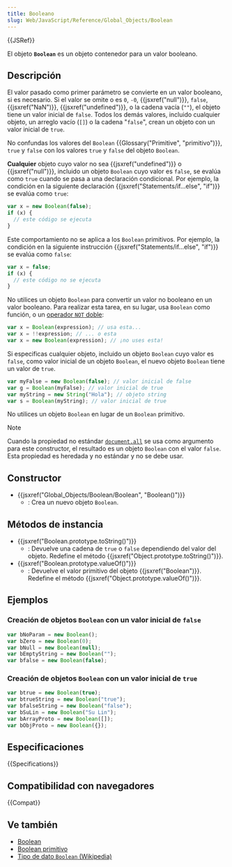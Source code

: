 ```yaml
---
title: Booleano
slug: Web/JavaScript/Reference/Global_Objects/Boolean
---
```


{{JSRef}}

El objeto **`Boolean`** es un objeto contenedor para un valor booleano.

## Descripción

El valor pasado como primer parámetro se convierte en un valor booleano, si es necesario. Si el valor se omite o es `0`, `-0`, {{jsxref("null")}}, `false`, {{jsxref("NaN")}}, {{jsxref("undefined")}}, o la cadena vacía (`""`), el objeto tiene un valor inicial de `false`. Todos los demás valores, incluido cualquier objeto, un arreglo vacío (`[]`) o la cadena "`false`", crean un objeto con un valor inicial de `true`.

No confundas los valores del `Boolean` {{Glossary("Primitive", "primitivo")}}, `true` y `false` con los valores `true` y `false` del objeto `Boolean`.

**Cualquier** objeto cuyo valor no sea {{jsxref("undefined")}} o {{jsxref("null")}}, incluido un objeto `Boolean` cuyo valor es `false`, se evalúa como `true` cuando se pasa a una declaración condicional. Por ejemplo, la condición en la siguiente declaración {{jsxref("Statements/if...else", "if")}} se evalúa como `true`:

```js
var x = new Boolean(false);
if (x) {
  // este código se ejecuta
}
```

Este comportamiento no se aplica a los `Boolean` primitivos. Por ejemplo, la condición en la siguiente instrucción {{jsxref("Statements/if...else", "if")}} se evalúa como `false`:

```js
var x = false;
if (x) {
  // este código no se ejecuta
}
```

No utilices un objeto `Boolean` para convertir un valor no booleano en un valor booleano. Para realizar esta tarea, en su lugar, usa `Boolean` como función, o un [operador `NOT` doble](/es/docs/Web/JavaScript/Reference/Operators/Logical_NOT):

```js
var x = Boolean(expression); // usa esta...
var x = !!expression; // ... o esta
var x = new Boolean(expression); // ¡no uses esta!
```

Si especificas cualquier objeto, incluido un objeto `Boolean` cuyo valor es `false`, como valor inicial de un objeto `Boolean`, el nuevo objeto `Boolean` tiene un valor de `true`.

```js
var myFalse = new Boolean(false); // valor inicial de false
var g = Boolean(myFalse); // valor inicial de true
var myString = new String("Hola"); // objeto string
var s = Boolean(myString); // valor inicial de true
```

No utilices un objeto `Boolean` en lugar de un `Boolean` primitivo.

> [!NOTE]
> Cuando la propiedad no estándar [`document.all`](/es/docs/Web/API/Document#properties) se usa como argumento para este constructor, el resultado es un objeto `Boolean` con el valor `false`. Esta propiedad es heredada y no estándar y no se debe usar.

## Constructor

- {{jsxref("Global_Objects/Boolean/Boolean", "Boolean()")}}
  - : Crea un nuevo objeto `Boolean`.

## Métodos de instancia

- {{jsxref("Boolean.prototype.toString()")}}
  - : Devuelve una cadena de `true` o `false` dependiendo del valor del objeto. Redefine el método {{jsxref("Object.prototype.toString()")}}.
- {{jsxref("Boolean.prototype.valueOf()")}}
  - : Devuelve el valor primitivo del objeto {{jsxref("Boolean")}}. Redefine el método {{jsxref("Object.prototype.valueOf()")}}.

## Ejemplos

### Creación de objetos `Boolean` con un valor inicial de `false`

```js
var bNoParam = new Boolean();
var bZero = new Boolean(0);
var bNull = new Boolean(null);
var bEmptyString = new Boolean("");
var bfalse = new Boolean(false);
```

### Creación de objetos `Boolean` con un valor inicial de `true`

```js
var btrue = new Boolean(true);
var btrueString = new Boolean("true");
var bfalseString = new Boolean("false");
var bSuLin = new Boolean("Su Lin");
var bArrayProto = new Boolean([]);
var bObjProto = new Boolean({});
```

## Especificaciones

{{Specifications}}

## Compatibilidad con navegadores

{{Compat}}

## Ve también

- [Boolean](/es/docs/Glossary/Boolean)
- [Boolean primitivo](/es/docs/Web/JavaScript/Data_structures#boolean_type)
- [Tipo de dato `Boolean` (Wikipedia)](https://es.wikipedia.org/wiki/Tipo_de_dato_lógico)
